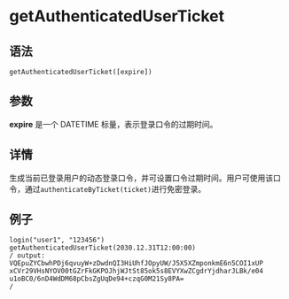 # getAuthenticatedUserTicket

## 语法

`getAuthenticatedUserTicket([expire])`

## 参数

**expire** 是一个 DATETIME 标量，表示登录口令的过期时间。

## 详情

生成当前已登录用户的动态登录口令，并可设置口令过期时间。用户可使用该口令，通过`authenticateByTicket(ticket)`进行免密登录。

## 例子

```
login("user1", "123456")
getAuthenticatedUserTicket(2030.12.31T12:00:00)
/ output:
VQEpuZYCbwhPDj6qvuyW+zDwdnQI3HiUhfJOpyUW/J5X5XZmponkmE6n5COI1xUP
xCVr29VHsNYOV00tGZrFkGKPOJhjWJtSt85ok5s8EVYXwZCgdrYjdharJLBk/e04
u1oBC0/6nD4WdDM68pCbsZgUqDe94+czqG0M21Sy8PA=
/
```

